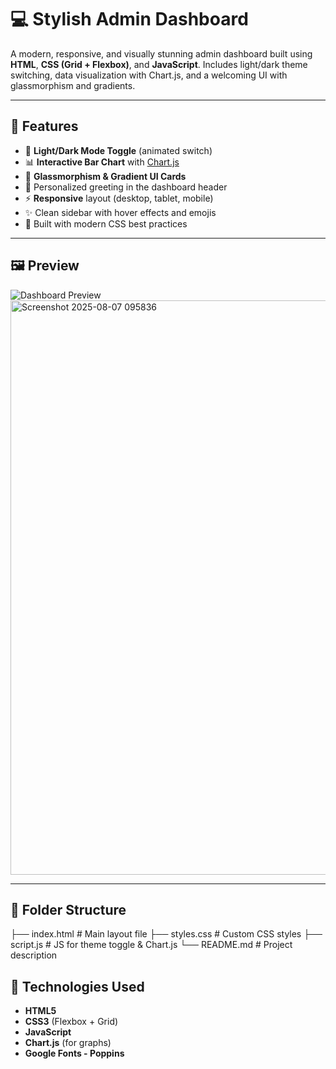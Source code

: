 # 💻 Stylish Admin Dashboard

A modern, responsive, and visually stunning admin dashboard built using **HTML**, **CSS (Grid + Flexbox)**, and **JavaScript**. Includes light/dark theme switching, data visualization with Chart.js, and a welcoming UI with glassmorphism and gradients.

---

## 🚀 Features

- 🎨 **Light/Dark Mode Toggle** (animated switch)
- 📊 **Interactive Bar Chart** with [Chart.js](https://www.chartjs.org/)
- 🧊 **Glassmorphism & Gradient UI Cards**
- 👋 Personalized greeting in the dashboard header
- ⚡ **Responsive** layout (desktop, tablet, mobile)
- ✨ Clean sidebar with hover effects and emojis
- 🧠 Built with modern CSS best practices

---

## 🖼️ Preview

![Dashboard Preview](<img width="1841" height="909" alt="Screenshot 2025-08-07 095806" src="https://github.com/user-attachments/assets/03bcf7cf-e882-49ca-8046-f47e45ad1492" />)
<img width="1887" height="919" alt="Screenshot 2025-08-07 095836" src="https://github.com/user-attachments/assets/2b1e4d3d-d796-4a36-894f-415a688ed48c" />

---

## 📁 Folder Structure
├── index.html # Main layout file
├── styles.css # Custom CSS styles
├── script.js # JS for theme toggle & Chart.js
└── README.md # Project description

## 🔧 Technologies Used
- **HTML5**
- **CSS3** (Flexbox + Grid)
- **JavaScript**
- **Chart.js** (for graphs)
- **Google Fonts - Poppins**
